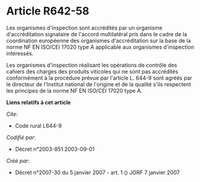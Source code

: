# Article R642-58

Les organismes d'inspection sont accrédités par un organisme d'accréditation signataire de l'accord multilatéral pris dans le
cadre de la coordination européenne des organismes d'accréditation sur la base de la norme NF EN ISO/CEI 17020 type A
applicable aux organismes d'inspection intéressés.

Les organismes d'inspection réalisant les opérations de contrôle des cahiers des charges des produits viticoles qui ne sont
pas accrédités conformément à la procédure prévue par l'article L. 644-9 sont agréés par le directeur de l'Institut national
de l'origine et de la qualité s'ils respectent les principes de la norme NF EN ISO/CEI 17020 type A.

**Liens relatifs à cet article**

_Cite_:

  - Code rural L644-9

_Codifié par_:

  - Décret n°2003-851 2003-09-01

_Créé par_:

  - Décret n°2007-30 du 5 janvier 2007 - art. 1 () JORF 7 janvier 2007
